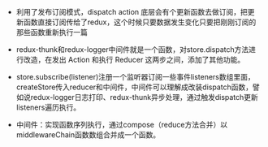 - 利用了发布订阅模式，dispatch action 底层会有个更新函数去做订阅，把更新函数直接订阅传给了redux，这个时候只要数据发生变化只要把刚刚订阅的那些函数重新执行一篇

- redux-thunk和redux-logger中间件就是⼀个函数，对store.dispatch⽅法进⾏改造，在发出 Action 和执⾏ Reducer 这两步之间，添加了其他功能。

- store.subscribe(listener)注册一个监听器订阅一些事件listeners数组里面，createStore传入reducer和中间件，中间件可以理解成改装dispatch函数，譬如说redux-logger日志打印、redux-thunk异步处理，通过触发dispatch更新listeners遍历执行。

- 中间件：实现函数序列执⾏，通过compose（reduce方法合并）以middlewareChain函数数组合并成⼀个函数。
